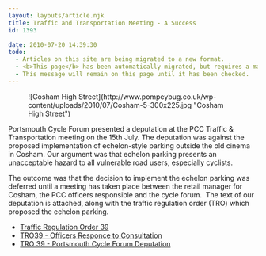 ```yaml
---
layout: layouts/article.njk
title: Traffic and Transportation Meeting - A Success
id: 1393

date: 2010-07-20 14:39:30
todo:
  - Articles on this site are being migrated to a new format.
  - <b>This page</b> has been automatically migrated, but requires a manual check-&amp;-tune to ensure the format and links all work as expected.
  - This message will remain on this page until it has been checked.
---
```


<figure id="attachment_1397" align="alignright" width="300" caption="Cosham High Street">![Cosham High Street](http://www.pompeybug.co.uk/wp-content/uploads/2010/07/Cosham-5-300x225.jpg "Cosham High Street")</figure>

Portsmouth Cycle Forum presented a deputation at the PCC Traffic &amp; Transportation meeting on the 15th July.  The deputation was against the proposed implementation of echelon-style parking outside the old cinema in Cosham.  Our argument was that echelon parking presents an unacceptable hazard to all vulnerable road users, especially cyclists.

The outcome was that the decision to implement the echelon parking was deferred until a meeting has taken place between the retail manager for Cosham, the PCC officers responsible and the cycle forum.  The text of our deputation is attached, along with the traffic regulation order (TRO) which proposed the echelon parking.

*   [Traffic Regulation Order 39](http://www.pompeybug.co.uk/wp-content/uploads/2010/07/TRO_39_2009.pdf)
*   [TRO39 - Officers Responce to Consultation](http://www.pompeybug.co.uk/wp-content/uploads/2010/07/tt20100715r5.pdf)
*   [TRO 39 - Portsmouth Cycle Forum Deputation](http://www.pompeybug.co.uk/wp-content/uploads/2010/07/Deputation-to-PCC-Traffic-and-Transportation-15Jul10-jas.pdf)